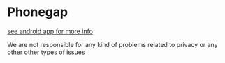 # Phonegap

[see android app for more info](https://github.com/dima2015/android)

We are not responsible for any kind of problems related to privacy or any other other types of issues

